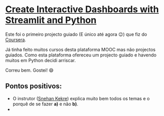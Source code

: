 # [Create Interactive Dashboards with Streamlit and Python](https://www.coursera.org/learn/interactive-dashboards-streamlit-python/home/welcome)

Este foi o primeiro projecto guiado (E único até agora :wink:) que fiz do [Coursera](https://www.coursera.org/). 

Já tinha feito muitos cursos desta plataforma MOOC mas não projectos guiados. 
Como esta plataforma ofereceu um projecto guiado e havendo muitos em Python decidi arriscar.

Correu bem. Gostei! :smile: 

## Pontos positivos:
- O instrutor ([Snehan Kekre](https://www.coursera.org/instructor/snehan-kekre)) explica muito bem todos os temas e o porquê de se fazer **a)** e não **b)**.
- 
